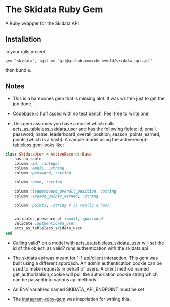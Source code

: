 The Skidata Ruby Gem
====================
A Ruby wrapper for the Skidata API

Installation
------------
in your rails project

```gem "skidata", :git => "git@github.com:cheneveld/skidata-api.git"```

then bundle.


Notes
------------
- This is a barebones gem that is missing alot.  It was written just to get the job done.

- Codebase is half assed with no test bench. Feel free to write one!

- This gem assumes you have a model which calls acts_as_tableless_skidata_user and has the following fields: id, email, password, name, leaderboard_overall_position, season_points_earned, points (which is a hash).  A sample model using the activerecord-tableless gem looks like:

```ruby
class SkidataUser < ActiveRecord::Base
	has_no_table
	column :id, :integer
	column :email, :string
	column :password, :string

	column :name, :string

	column :leaderboard_overall_position, :string
	column :season_points_earned, :string

	column :points, :string # is really a hash

	
	validates_presence_of :email, :password
	validate :authenticate_user
	acts_as_tableless_skidata_user
end
```

- Calling valid? on a model with acts_as_tableless_skidata_user will set the id of the object, as valid? runs authentication with the skidata api

- The skidata api was meant for 1-1 api/client interaction.  This gem was built using a different approach.  An admin authentication cookie can be used to make requests in behalf of users.  A client method named get_authorization_cookie will pull the authoriation cookie string which can be passed into various api methods.

- An ENV variabled named SKIDATA_API_ENDPOINT must be set

- The [instagram-ruby-gem](https://github.com/Instagram/instagram-ruby-gem) was inspriation for writing this.